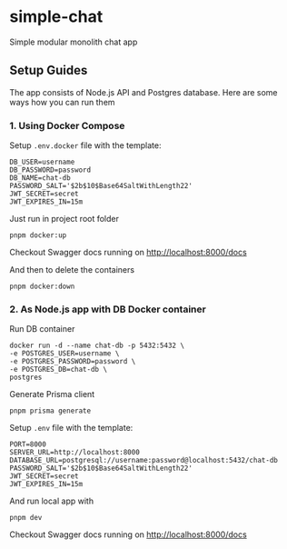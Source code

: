 # simple-chat

Simple modular monolith chat app

## Setup Guides

The app consists of Node.js API and Postgres database. Here are some ways
how you can run them

### 1. Using Docker Compose

Setup `.env.docker` file with the template:

```
DB_USER=username
DB_PASSWORD=password
DB_NAME=chat-db
PASSWORD_SALT='$2b$10$Base64SaltWithLength22'
JWT_SECRET=secret
JWT_EXPIRES_IN=15m
```

Just run in project root folder

```
pnpm docker:up
```

Checkout Swagger docs running on [http://localhost:8000/docs](http://localhost:8000/docs)

And then to delete the containers

```
pnpm docker:down
```

### 2. As Node.js app with DB Docker container

Run DB container

```
docker run -d --name chat-db -p 5432:5432 \
-e POSTGRES_USER=username \
-e POSTGRES_PASSWORD=password \
-e POSTGRES_DB=chat-db \
postgres
```

Generate Prisma client

```
pnpm prisma generate
```

Setup `.env` file with the template:

```
PORT=8000
SERVER_URL=http://localhost:8000
DATABASE_URL=postgresql://username:password@localhost:5432/chat-db
PASSWORD_SALT='$2b$10$Base64SaltWithLength22'
JWT_SECRET=secret
JWT_EXPIRES_IN=15m
```

And run local app with

```
pnpm dev
```

Checkout Swagger docs running on [http://localhost:8000/docs](http://localhost:8000/docs)
